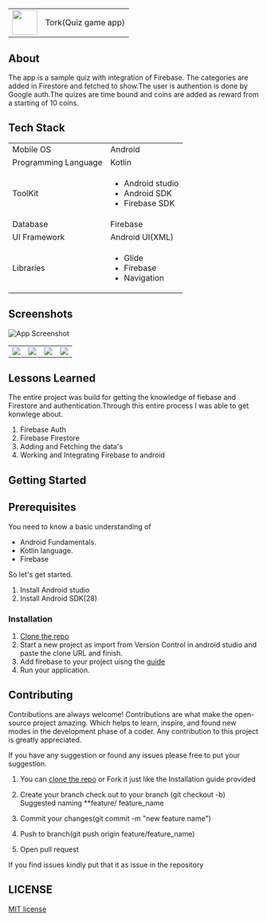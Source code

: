 

# <table><tr><td><img src= "https://github.com/poojaOfficial321/GameApp/blob/master/20211117_114241_0000.png" height = 50px width = 50px/></td>
<td>Tork(Quiz game app)</td></tr></table>

## About

The app is a sample quiz with integration of Firebase. The categories are added in Firestore and fetched to show.The user is authention is done by Google auth.The quizes are time bound  and coins are added as reward from a starting of 10 coins.

## Tech Stack

<table>
  <tr>
     <td>Mobile OS</td>
     <td>Android</td>
  </tr>
  <tr>
     <td>Programming Language</td>
     <td>Kotlin</td>
  </tr>
  <tr>
     <td>ToolKit</td>
      <td><ul><li>Android studio</li>
     <li>Android SDK</li>
     <li>Firebase SDK</li></ul></td>
  </tr>
  <tr>
     <td>Database</td>
     <td>Firebase</td>
  </tr>
   <tr>
    <td>UI Framework</td>
    <td>Android UI(XML)</td>
   </tr>
   <tr>
    <td>Libraries </td>
    <td>
      <ul>
          <li>Glide</li>
          <li>Firebase</li>
          <li>Navigation</li>
      </ul>
    </td>
  </tr>
</table>

## Screenshots

![App Screenshot](https://github.com/poojaOfficial321/GameApp/blob/master/png_20211117_120144_0000.png)
<table><tr><td><img src ="https://github.com/poojaOfficial321/GameApp/blob/master/Screenshot_2022-01-07-00-29-14-26.png"/></td>
<td><img src ="https://github.com/poojaOfficial321/GameApp/blob/master/Screenshot_2022-01-07-00-29-33-77.png"/></td>
<td> <img src ="https://github.com/poojaOfficial321/GameApp/blob/master/Screenshot_2022-01-07-00-29-38-68.png"/></td>
<td><img src ="https://github.com/poojaOfficial321/GameApp/blob/master/Screenshot_2022-01-07-00-30-12-15.png"/></td></tr></table>

## Lessons Learned

The entire project was build for getting the knowledge of fiebase and Firestore and authentication.Through this entire process I was able to get konwlege about.

 1. Firebase Auth
 2. Firebase Firestore
 3. Adding and Fetching the data's
 4. Working and Integrating Firebase to android

## Getting Started

## Prerequisites
 
You need to know a basic understanding of 

- Android Fundamentals.
- Kotlin language.
- Firebase

So let's get started.

1. Install Android studio
2. Install Android SDK(28)

### Installation


1. [Clone the repo](https://github.com/kodeflap/MyNotes.git)
2. Start a new project as import from Version Control in android studio and paste the clone URL and finish.
3. Add firebase to your project uisng the [guide](https://firebase.google.com/docs/android/setup#register-app)
4. Run your application.


## Contributing

Contributions are always welcome!
Contributions are what make the open-source project amazing. Which helps to learn, inspire, and found new modes in the development phase of a coder. Any contribution to this project is greatly appreciated.

If you have any suggestion or found any issues please free to put your suggestion.

1. You can [clone the repo](https://github.com/kodeflap/MyNotes.git) or Fork it just like the Installation guide provided

2. Create your branch check out to your branch (git checkout -b)
Suggested naming **feature/ feature_name

3. Commit your changes(git commit -m "new feature name")

4. Push to branch(git push origin feature/feature_name)

5. Open pull request

If you find issues kindly put that it as issue in the repository

## LICENSE

[MIT license](LICENSE)

